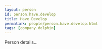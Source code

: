 ```yaml
---
layout: person
id: person.have.develop
title: Have Develop
permalink: people/person.have.develop.html
tags: [company.dolphin]
---
```


Person details...